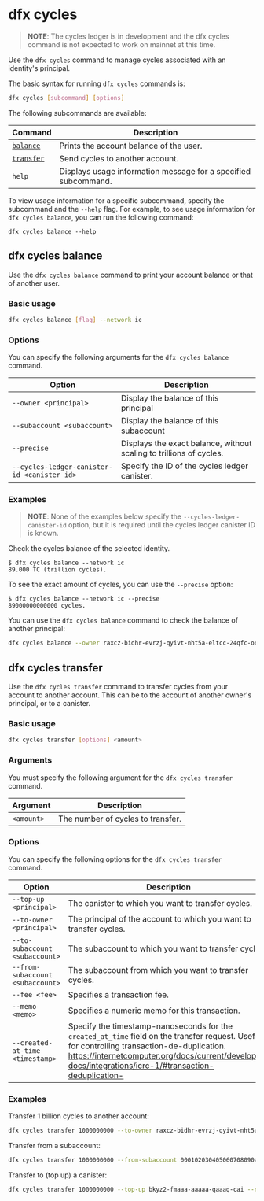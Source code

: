 # dfx cycles

> **NOTE**: The cycles ledger is in development and the dfx cycles command is not expected to work on mainnet at this time.

Use the `dfx cycles` command to manage cycles associated with an identity's principal.

The basic syntax for running `dfx cycles` commands is:

``` bash
dfx cycles [subcommand] [options]
```

The following subcommands are available:

| Command                               | Description                                                                          |
|---------------------------------------|--------------------------------------------------------------------------------------|
| [`balance`](#dfx-cycles-balance)      | Prints the account balance of the user.                                              |
| [`transfer`](#dfx-cycles-transfer)    | Send cycles to another account.                                                      |
| `help`                                | Displays usage information message for a specified subcommand.                       |

To view usage information for a specific subcommand, specify the subcommand and the `--help` flag. For example, to see usage information for `dfx cycles balance`, you can run the following command:

`dfx cycles balance --help`

## dfx cycles balance

Use the `dfx cycles balance` command to print your account balance or that of another user.

### Basic usage

``` bash
dfx cycles balance [flag] --network ic
```

### Options

You can specify the following arguments for the `dfx cycles balance` command.

| Option                                      | Description                                                         |
|---------------------------------------------|---------------------------------------------------------------------|
| `--owner <principal>`                       | Display the balance of this principal                               |
| `--subaccount <subaccount>`                 | Display the balance of this subaccount                              |
| `--precise`                                 | Displays the exact balance, without scaling to trillions of cycles. |
| `--cycles-ledger-canister-id <canister id>` | Specify the ID of the cycles ledger canister.                       |

### Examples

> **NOTE**: None of the examples below specify the `--cycles-ledger-canister-id` option, but it is required until the cycles ledger canister ID is known.

Check the cycles balance of the selected identity.

```
$ dfx cycles balance --network ic
89.000 TC (trillion cycles).
```

To see the exact amount of cycles, you can use the `--precise` option:
```
$ dfx cycles balance --network ic --precise
89000000000000 cycles.
```

You can use the `dfx cycles balance` command to check the balance of another principal:

``` bash
dfx cycles balance --owner raxcz-bidhr-evrzj-qyivt-nht5a-eltcc-24qfc-o6cvi-hfw7j-dcecz-kae --network ic
```

## dfx cycles transfer

Use the `dfx cycles transfer` command to transfer cycles from your account to another account.  This can be to the account of another owner's principal, or to a canister.

### Basic usage

``` bash
dfx cycles transfer [options] <amount>
```

### Arguments

You must specify the following argument for the `dfx cycles transfer` command.

| Argument     | Description                       |
|--------------|-----------------------------------|
| `<amount>`   | The number of cycles to transfer. |

### Options

You can specify the following options for the `dfx cycles transfer` command.

| Option                           | Description                                                        |
|----------------------------------|--------------------------------------------------------------------|
| `--top-up <principal>`           | The canister to which you want to transfer cycles.                 |
| `--to-owner <principal>`         | The principal of the account to which you want to transfer cycles. |
| `--to-subaccount <subaccount>`   | The subaccount to which you want to transfer cycles.               |
| `--from-subaccount <subaccount>` | The subaccount from which you want to transfer cycles.             |
| `--fee <fee>`                    | Specifies a transaction fee.                                       |
| `--memo <memo>`                  | Specifies a numeric memo for this transaction.                     |
| `--created-at-time <timestamp>`  | Specify the timestamp-nanoseconds for the `created_at_time` field on the transfer request. Useful for controlling transaction-de-duplication. https://internetcomputer.org/docs/current/developer-docs/integrations/icrc-1/#transaction-deduplication- |

### Examples

Transfer 1 billion cycles to another account:

``` bash
dfx cycles transfer 1000000000 --to-owner raxcz-bidhr-evrzj-qyivt-nht5a-eltcc-24qfc-o6cvi-hfw7j-dcecz-kae --network ic
```

Transfer from a subaccount:

``` bash
dfx cycles transfer 1000000000 --from-subaccount 000102030405060708090a0b0c0d0e0f101112131415161718191a1b1c1d1e1f --to-owner raxcz-bidhr-evrzj-qyivt-nht5a-eltcc-24qfc-o6cvi-hfw7j-dcecz-kae --network ic
```

Transfer to (top up) a canister:

``` bash
dfx cycles transfer 1000000000 --top-up bkyz2-fmaaa-aaaaa-qaaaq-cai --network ic
```
